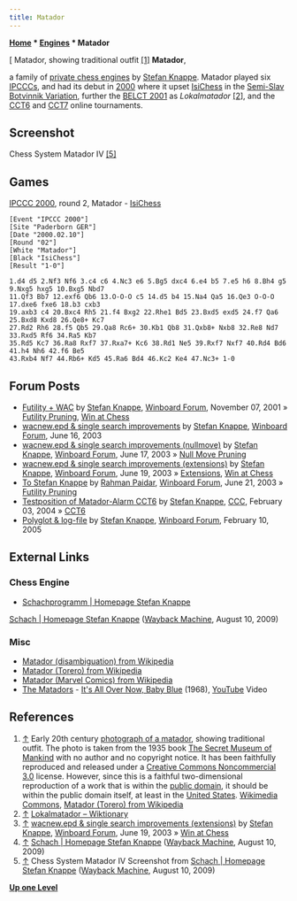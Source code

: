 ```yaml
---
title: Matador
---
```

**[Home](Home "Home") \* [Engines](Engines "Engines") \* Matador**



[ Matador, showing traditional outfit <a id="cite-note-1" href="#cite-ref-1">[1]</a>
**Matador**,  

a family of [private chess engines](Category:Private "Category:Private") by [Stefan Knappe](Stefan_Knappe "Stefan Knappe"). Matador played six [IPCCCs](IPCCC "IPCCC"), and had its debut in [2000](IPCCC_2000 "IPCCC 2000") where it upset [IsiChess](IsiChess "IsiChess") in the [Semi-Slav Botvinnik Variation](https://en.wikipedia.org/wiki/Semi-Slav_Defense#Botvinnik_Variation_.285...dxc4.29), 
further the [BELCT 2001](BELCT_2001 "BELCT 2001") as *Lokalmatador* <a id="cite-note-2" href="#cite-ref-2">[2]</a>, and the [CCT6](CCT6 "CCT6") and [CCT7](CCT7 "CCT7") online tournaments. 



## Screenshot


 [](https://web.archive.org/web/20090810115640/http://www.stefanknappe.de/content/schach) 
Chess System Matador IV <a id="cite-note-5" href="#cite-ref-5">[5]</a>



## Games


[IPCCC 2000](IPCCC_2000 "IPCCC 2000"), round 2, Matador - [IsiChess](IsiChess "IsiChess")




```
[Event "IPCCC 2000"]
[Site "Paderborn GER"]
[Date "2000.02.10"]
[Round "02"]
[White "Matador"]
[Black "IsiChess"]
[Result "1-0"]

1.d4 d5 2.Nf3 Nf6 3.c4 c6 4.Nc3 e6 5.Bg5 dxc4 6.e4 b5 7.e5 h6 8.Bh4 g5 9.Nxg5 hxg5 10.Bxg5 Nbd7 
11.Qf3 Bb7 12.exf6 Qb6 13.O-O-O c5 14.d5 b4 15.Na4 Qa5 16.Qe3 O-O-O 17.dxe6 fxe6 18.b3 cxb3 
19.axb3 c4 20.Bxc4 Rh5 21.f4 Bxg2 22.Rhe1 Bd5 23.Bxd5 exd5 24.f7 Qa6 25.Bxd8 Kxd8 26.Qe8+ Kc7
27.Rd2 Rh6 28.f5 Qb5 29.Qa8 Rc6+ 30.Kb1 Qb8 31.Qxb8+ Nxb8 32.Re8 Nd7 33.Rxd5 Rf6 34.Ra5 Kb7 
35.Rd5 Kc7 36.Ra8 Rxf7 37.Rxa7+ Kc6 38.Rd1 Ne5 39.Rxf7 Nxf7 40.Rd4 Bd6 41.h4 Nh6 42.f6 Be5 
43.Rxb4 Nf7 44.Rb6+ Kd5 45.Ra6 Bd4 46.Kc2 Ke4 47.Nc3+ 1-0

```

## Forum Posts


* [Futility + WAC](http://www.open-aurec.com/wbforum/viewtopic.php?f=18&t=34982) by [Stefan Knappe](Stefan_Knappe "Stefan Knappe"), [Winboard Forum](Computer_Chess_Forums "Computer Chess Forums"), November 07, 2001 » [Futility Pruning](Futility_Pruning "Futility Pruning"), [Win at Chess](Win_at_Chess "Win at Chess")
* [wacnew.epd & single search improvements](http://www.open-aurec.com/wbforum/viewtopic.php?f=18&t=43019) by [Stefan Knappe](Stefan_Knappe "Stefan Knappe"), [Winboard Forum](Computer_Chess_Forums "Computer Chess Forums"), June 16, 2003
* [wacnew.epd & single search improvements (nullmove)](http://www.open-aurec.com/wbforum/viewtopic.php?f=18&t=43033) by [Stefan Knappe](Stefan_Knappe "Stefan Knappe"), [Winboard Forum](Computer_Chess_Forums "Computer Chess Forums"), June 17, 2003 » [Null Move Pruning](Null_Move_Pruning "Null Move Pruning")
* [wacnew.epd & single search improvements (extensions)](http://www.open-aurec.com/wbforum/viewtopic.php?f=18&t=43060) by [Stefan Knappe](Stefan_Knappe "Stefan Knappe"), [Winboard Forum](Computer_Chess_Forums "Computer Chess Forums"), June 19, 2003 » [Extensions](Extensions "Extensions"), [Win at Chess](Win_at_Chess "Win at Chess")
* [To Stefan Knappe](http://www.open-aurec.com/wbforum/viewtopic.php?f=18&t=43088) by [Rahman Paidar](Rahman_Paidar "Rahman Paidar"), [Winboard Forum](Computer_Chess_Forums "Computer Chess Forums"), June 21, 2003 » [Futility Pruning](Futility_Pruning "Futility Pruning")
* [Testposition of Matador-Alarm CCT6](https://www.stmintz.com/ccc/index.php?id=346731) by [Stefan Knappe](Stefan_Knappe "Stefan Knappe"), [CCC](CCC "CCC"), February 03, 2004 » [CCT6](CCT6 "CCT6")
* [Polyglot & log-file](http://www.open-aurec.com/wbforum/viewtopic.php?f=2&t=1610) by [Stefan Knappe](Stefan_Knappe "Stefan Knappe"), [Winboard Forum](Computer_Chess_Forums "Computer Chess Forums"), February 10, 2005


## External Links


### Chess Engine


* [Schachprogramm | Homepage Stefan Knappe](https://web.archive.org/web/20090811205010/http://www.stefanknappe.de/category/tags/schachprogramm)


 [Schach | Homepage Stefan Knappe](https://web.archive.org/web/20090810115640/http://www.stefanknappe.de/content/schach) ([Wayback Machine](https://en.wikipedia.org/wiki/Wayback_Machine), August 10, 2009)
### Misc


* [Matador (disambiguation) from Wikipedia](https://en.wikipedia.org/wiki/Matador_%28disambiguation%29)
* [Matador (Torero) from Wikipedia](https://en.wikipedia.org/wiki/Torero)
* [Matador (Marvel Comics) from Wikipedia](https://en.wikipedia.org/wiki/Matador_%28Marvel_Comics%29)
* [The Matadors](https://en.wikipedia.org/wiki/The_Matadors_(Czech_band)) - [It's All Over Now, Baby Blue](https://en.wikipedia.org/wiki/It%27s_All_Over_Now,_Baby_Blue) (1968), [YouTube](https://en.wikipedia.org/wiki/YouTube) Video


  
## References


1. <a id="cite-ref-1" href="#cite-note-1">↑</a> Early 20th century [photograph of a matador](https://commons.wikimedia.org/wiki/File:MatadorEarly20thCentury.jpg), showing traditional outfit. The photo is taken from the 1935 book [The Secret Museum of Mankind](http://ian.macky.net/secretmuseum/) with no author and no copyright notice. 
It has been faithfully reproduced and released under a [Creative Commons Noncommercial 3.0](https://en.wikipedia.org/wiki/Creative_Commons_NonCommercial_license) license. 
However, since this is a faithful two-dimensional reproduction of a work that is within the [public domain](https://en.wikipedia.org/wiki/Public_domain), it should be within the public domain itself, 
at least in the [United States](https://en.wikipedia.org/wiki/United_States). [Wikimedia Commons](https://en.wikipedia.org/wiki/Wikimedia_Commons), [Matador (Torero) from Wikipedia](https://en.wikipedia.org/wiki/Torero)
2. <a id="cite-ref-2" href="#cite-note-2">↑</a> [Lokalmatador – Wiktionary](https://de.wiktionary.org/wiki/Lokalmatador)
3. <a id="cite-ref-3" href="#cite-note-3">↑</a> [wacnew.epd & single search improvements (extensions)](http://www.open-aurec.com/wbforum/viewtopic.php?f=18&t=43060) by [Stefan Knappe](Stefan_Knappe "Stefan Knappe"), [Winboard Forum](Computer_Chess_Forums "Computer Chess Forums"), June 19, 2003 » [Win at Chess](Win_at_Chess "Win at Chess")
4. <a id="cite-ref-4" href="#cite-note-4">↑</a> [Schach | Homepage Stefan Knappe](https://web.archive.org/web/20090810115640/http://www.stefanknappe.de/content/schach) ([Wayback Machine](https://en.wikipedia.org/wiki/Wayback_Machine), August 10, 2009)
5. <a id="cite-ref-5" href="#cite-note-5">↑</a> Chess System Matador IV Screenshot from [Schach | Homepage Stefan Knappe](https://web.archive.org/web/20090810115640/http://www.stefanknappe.de/content/schach) ([Wayback Machine](https://en.wikipedia.org/wiki/Wayback_Machine), August 10, 2009)

**[Up one Level](Engines "Engines")**







 
